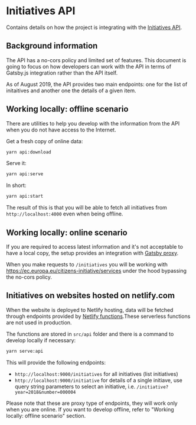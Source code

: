 # Initiatives API

Contains details on how the project is integrating with the [Initiatives API](https://ec.europa.eu/citizens-initiative/services/initiative/get/all).

## Background information

The API has a no-cors policy and limited set of features. This document is going to focus on how developers can work with the API in terms of Gatsby.js integration rather than the API itself.

As of August 2019, the API provides two main endpoints: one for the list of initaitives and another one the details of a given item.

## Working locally: offline scenario

There are utilities to help you develop with the information from the API when you do not have access to the Internet.

Get a fresh copy of online data:

```sh
yarn api:download
```

Serve it:

```sh
yarn api:serve
```

In short:

```sh
yarn api:start
```

The result of this is that you will be able to fetch all initiatives from `http://localhost:4000` even when being offline.

## Working locally: online scenario

If you are required to access latest information and it's not acceptable to have a local copy, the setup provides an integration with [Gatsby proxy](https://www.gatsbyjs.org/docs/api-proxy/).

When you make requests to `/initiatives` you will be working with https://ec.europa.eu/citizens-initiative/services under the hood bypassing the no-cors policy.

## Initiatives on websites hosted on netlify.com

When the website is deployed to Netlify hosting, data will be fetched through endpoints provided by [Netlify functions](https://www.netlify.com/docs/functions/).These serverless functions are not used in production.

The functions are stored in `src/api` folder and there is a command to develop locally if necessary:

```sh
yarn serve:api
```

This will provide the following endpoints:

- `http://localhost:9000/initiatives` for all initiatives (list initiatives)
- `http://localhost:9000/initiative` for details of a single initiave, use query string parameters to select an initiative, i.e. `/initiative?year=2018&number=000004`

Please note that these are proxy type of endpoints, they will work only when you are online. If you want to develop offline, refer to "Working locally: offline scenario" section.
